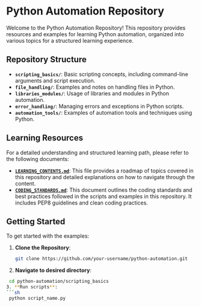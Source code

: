 # Python Automation Repository

Welcome to the Python Automation Repository! This repository provides resources and examples for learning Python automation, organized into various topics for a structured learning experience.

## Repository Structure

- **`scripting_basics/`**: Basic scripting concepts, including command-line arguments and script execution.
- **`file_handling/`**: Examples and notes on handling files in Python.
- **`libraries_modules/`**: Usage of libraries and modules in Python automation.
- **`error_handling/`**: Managing errors and exceptions in Python scripts.
- **`automation_tools/`**: Examples of automation tools and techniques using Python.

## Learning Resources

For a detailed understanding and structured learning path, please refer to the following documents:

- **[`LEARNING_CONTENTS.md`](LEARNING_CONTENTS.md)**: This file provides a roadmap of topics covered in this repository and detailed explanations on how to navigate through the content.
- **[`CODING_STANDARDS.md`](CODING_STANDARDS.md)**: This document outlines the coding standards and best practices followed in the scripts and examples in this repository. It includes PEP8 guidelines and clean coding practices.

## Getting Started

To get started with the examples:

1. **Clone the Repository**:
   ```bash
   git clone https://github.com/your-username/python-automation.git
2. **Navigate to desired directory**:
  ```sh
   cd python-automation/scripting_basics
3. **Run scripts**:
  ```sh
   python script_name.py
